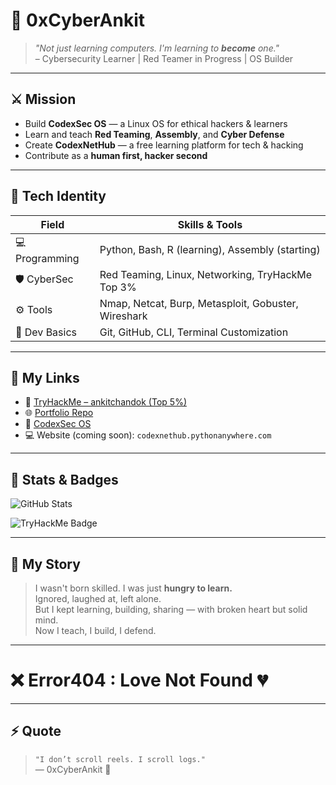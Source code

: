 # 🧠 0xCyberAnkit

> _"Not just learning computers. I'm learning to **become** one."_  
> – Cybersecurity Learner | Red Teamer in Progress | OS Builder

---

## ⚔️ Mission

- Build **CodexSec OS** — a Linux OS for ethical hackers & learners
- Learn and teach **Red Teaming**, **Assembly**, and **Cyber Defense**
- Create **CodexNetHub** — a free learning platform for tech & hacking
- Contribute as a **human first, hacker second**

---

## 🧠 Tech Identity

| Field       | Skills & Tools |
|-------------|----------------|
| 💻 Programming | Python, Bash, R (learning), Assembly (starting) |
| 🛡️ CyberSec    | Red Teaming, Linux, Networking, TryHackMe Top 3% |
| ⚙️ Tools       | Nmap, Netcat, Burp, Metasploit, Gobuster, Wireshark |
| 🧰 Dev Basics  | Git, GitHub, CLI, Terminal Customization |

---

## 🔗 My Links

- 🔐 [TryHackMe – ankitchandok (Top 5%)](https://tryhackme.com/p/ankitchandok)
- 🌐 [Portfolio Repo](https://github.com/0xCyberAnkit/portfolio)
- 🧠 [CodexSec OS](https://github.com/0xCyberAnkit/CodexSec-OS)
- 💻 Website (coming soon): `codexnethub.pythonanywhere.com`

---

## 🧩 Stats & Badges

![GitHub Stats](https://github-readme-stats.vercel.app/api?username=0xCyberAnkit&show_icons=true&theme=tokyonight)

![TryHackMe Badge](https://tryhackme-badges.s3.amazonaws.com/ankitchandok.png)

---

## 🧵 My Story

> I wasn't born skilled. I was just **hungry to learn.**  
> Ignored, laughed at, left alone.  
> But I kept learning, building, sharing — with broken heart but solid mind.  
> Now I teach, I build, I defend.

---

# ❌ Error404 : Love Not Found 💔

---

## ⚡ Quote

> `"I don’t scroll reels. I scroll logs."`  
> — 0xCyberAnkit 🖤
